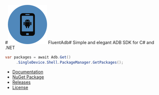 #![Logo](images/logo.png) FluentAdb#
Simple and elegant ADB SDK for C# and .NET
 ```c#
 var packages = await Adb.Get()
      .SingleDevice.Shell.PackageManager.GetPackages();
 ```
- [Documentation](https://github.com/meroving/FluentAdb/wiki/Documentation)
- [NuGet Package](https://www.nuget.org/packages/FluentAdb)
- [Releases](https://github.com/meroving/FluentAdb/releases)
- [License](LICENSE)
